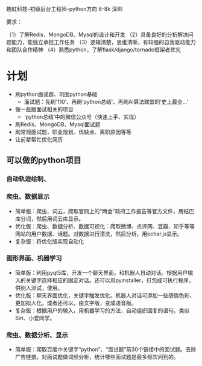 趣虹科技-初级后台工程师-python方向  6-8k  深圳

要求：

（1）了解Redis、MongoDB、Mysql的设计和开发
（2）具备良好的分析解决问题能力，能独立承担工作任务
（3）逻辑清楚，思维清晰，有较强的自我驱动能力和团队合作精神
（4）熟悉python，了解flask/django/tornado框架者优先



# 计划

- 刷python面试题、巩固python基础
	- 面试题：先刷‘110’、再刷‘python总结’、再刷AI算法联盟的‘史上最全...’
- 做一些跟面试相关的项目
	- ‘python总结’中的微信公众号（快速上手、实现）
- 刷Redis、MongoDB、Mysql面试题
- 刷常规面试题，职业规划、优缺点、离职原因等等
- 让前辈帮忙优化简历



## 可以做的python项目
### 自动轨迹绘制、

### 爬虫、数据显示
- 简单版：爬虫、词云，爬取官网上的“两会”政府工作报告等官方文件，用结巴库分词，然后用词云库显示。
- 优化版：爬虫、数据分析、数据可视化：爬取微博、点评网、豆瓣、知乎等等网站的用户数据、话题。对数据进行清洗，然后分析，用echar.js显示。
- 复杂版：将优化版实现自动化


### 图形界面、机器学习
- 简单版：利用pyqt5库，开发一个聊天界面，和机器人自动对话。根据用户输入的关键字选择相应的固定对话。还可以用pyinstaller，打包成可执行程序。供别人测试，使用。
- 优化版：聊天界面优化，关键字触发优化。机器人对话可添加一些感情色彩，更加拟人化。或者还可以，由文字版，变成语音版。
- 复杂版：根据用户的输入，用机器学习的方法，自动组织回复的语句。类似Siri、小爱同学。

### 爬虫、数据分析、显示
- 简单版：爬取百度中关键字“python”、“面试题”前30个链接中的面试题。去除广告链接。对面试题做词频分析，统计哪些面试题是最多频次问到的。